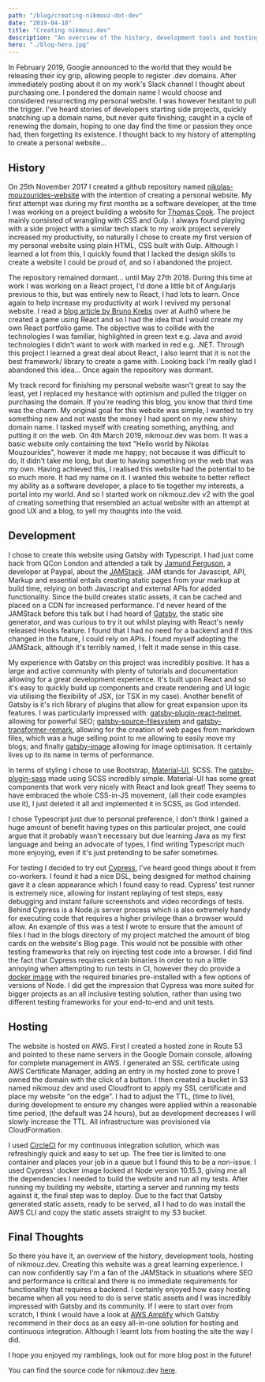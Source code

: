 ```yaml
---
path: "/blog/creating-nikmouz-dot-dev"
date: "2019-04-18"
title: "Creating nikmouz.dev"
description: "An overview of the history, development tools and hosting of nikmouz.dev"
hero: "./blog-hero.jpg"
---
```

In February 2019, Google announced to the world that they would be releasing their icy grip, allowing people to register .dev domains.
After immediately posting about it on my work's Slack channel I thought about purchasing one.
I pondered the domain name I would choose and considered resurrecting my personal website.
I was however hesitant to pull the trigger. I've heard stories of developers starting side projects, quickly snatching up a domain name, but never quite finishing;
caught in a cycle of renewing the domain, hoping to one day find the time or passion they once had, then forgetting its existence.
I thought back to my history of attempting to create a personal website...

## History
On 25th November 2017 I created a github repository named [nikolas-mouzourides-website](https://github.com/Mouzourides/nikolas-mouzourides-website) with the intention of creating a personal website.
My first attempt was during my first months as a software developer, at the time I was working on a project building a website for [Thomas Cook](https://www.blackpepper.co.uk/projects/thomas-cook-money).
The project mainly consisted of wrangling with CSS and Gulp. I always found playing with a side project with a similar tech stack to my work project
severely increased my productivity, so naturally I chose to create my first version of my personal website using plain HTML, CSS built with Gulp. 
Although I learned a lot from this, I quickly found that I lacked the design skills to create a website I could be proud of, and so I abandoned the project.

The repository remained dormant... until May 27th 2018. During this time at work I was working on a React project, I'd done a little bit of Angularjs previous to this,
but was entirely new to React, I had lots to learn. Once again to help increase my productivity at work I revived my personal website.
I read a [blog article by Bruno Krebs](https://auth0.com/blog/developing-games-with-react-redux-and-svg-part-1/) over at Auth0 where he created a game
using React and so I had the idea that I would create my own React portfolio game. The objective was to collide with the technologies I was familiar,
highlighted in green text e.g. Java and avoid technologies I didn't want to work with marked in red e.g. .NET.
Through this project I learned a great deal about React, I also learnt that it is not the best framework/ library to create a game with.
Looking back I'm really glad I abandoned this idea... Once again the repository was dormant.

My track record for finishing my personal website wasn't great to say the least, yet I replaced my hesitance with optimism and pulled the trigger on purchasing the domain.
If you're reading this blog, you know that third time was the charm. My original goal for this website was simple, I wanted to try something new
and not waste the money I had spent on my new shiny domain name. I tasked myself with creating something, anything, and putting it on the web.
On 4th March 2019, nikmouz.dev was born. It was a basic website only containing the text "Hello world by Nikolas Mouzourides", however it made me happy; not because it was difficult to do, it didn't take me long,
but due to having something on the web that was my own. Having achieved this, I realised this website had the potential to be so much more.
It had my name on it. I wanted this website to better reflect my ability as a software developer, a place to tie together my interests,
a portal into my world. And so I started work on nikmouz.dev v2 with the goal of creating something that resembled an actual website
with an attempt at good UX and a blog, to yell my thoughts into the void.

## Development
I chose to create this website using Gatsby with Typescript. I had just come back from QCon London and attended a talk by [Jamund Ferguson](https://qconlondon.com/london2019/speakers/jamund-ferguson), a
developer at Paypal, about the [JAMStack](https://qconlondon.com/london2019/presentation/bringing-jamstack-enterprise).
JAM stands for Javascipt, API, Markup and essential entails creating static pages from your markup at build time, relying on both Javascript and external APIs for added functionality.
Since the build creates static assets, it can be cached and placed on a CDN for increased performance.
I'd never heard of the JAMStack before this talk but I had heard of [Gatsby](https://www.gatsbyjs.org/),
the static site generator, and was curious to try it out whilst playing with React's newly released Hooks feature. 
I found that I had no need for a backend and if this changed in the future, I could rely on APIs. I found myself adopting the JAMStack,
although it's terribly named, I felt it made sense in this case.

My experience with Gatsby on this project was incredibly positive. It has a large and active community with plenty of tutorials and documentation allowing for a great
development experience. It's built upon React and so it's easy to quickly build up components and create rendering and UI logic via utilising the flexibility of JSX,
(or TSX in my case). Another benefit of Gatsby is it's rich library of plugins that allow for great expansion upon its features. I was particularly impressed with:
[gatsby-plugin-react-helmet](https://www.gatsbyjs.org/packages/gatsby-plugin-react-helmet/), allowing for powerful SEO;
[gatsby-source-filesystem](https://www.gatsbyjs.org/packages/gatsby-source-filesystem/) and [gatsby-transformer-remark](https://www.gatsbyjs.org/packages/gatsby-transformer-remark/),
allowing for the creation of web pages from markdown files, which was a huge selling point to me allowing to easily move my blogs;
and finally [gatsby-image](https://www.gatsbyjs.org/packages/gatsby-image/) allowing for image optimisation. It certainly lives up to its name in terms of performance.

In terms of styling I chose to use Bootstrap, [Material-UI](https://material-ui.com/), SCSS. The [gatsby-plugin-sass](https://www.gatsbyjs.org/packages/gatsby-plugin-sass/) made using SCSS incredibly simple.
Material-UI has some great components that work very nicely with React and look great!
They seems to have embraced the whole CSS-in-JS movement, (all their code examples use it), I just deleted it all and implemented it in SCSS,
as God intended.

I chose Typescript just due to personal preference, I don't think I gained a huge amount of benefit having types on this particular project,
one could argue that it probably wasn't necessary but due learning Java as my first language and being an advocate of types,
I find writing Typescript much more enjoying, even if it's just pretending to be safer sometimes.

For testing I decided to try out [Cypress](https://www.cypress.io/), I've heard good things about it from co-workers. I found it had a nice DSL, being designed 
for method chaining gave it a clean appearance which I found easy to read. Cypress' test runner is extremely nice,
allowing for instant replaying of test steps, easy debugging and instant failure screenshots and video recordings of tests.
Behind Cypress is a Node.js server process which is also extremely handy for executing code that requires a higher privilege than a browser would allow.
An example of this was a test I wrote to ensure that the amount of files I had in the blogs directory of my project matched the amount of blog cards on 
the website's Blog page. This would not be possible with other testing frameworks that rely on injecting test code into a browser. I did find the fact
that Cypress requires certain binaries in order to run a little annoying when attempting to run tests in CI, however they do provide a
[docker image](https://hub.docker.com/r/cypress/base) with the required binaries pre-installed with a few options of versions of Node.
I did get the impression that Cypress was more suited for bigger projects as an all inclusive testing solution,
rather than using two different testing frameworks for your end-to-end and unit tests.

## Hosting
The website is hosted on AWS. First I created a hosted zone in Route 53 and pointed to these name servers in the Google Domain console, allowing for complete
management in AWS. I generated an SSL certificate using AWS Certificate Manager, adding an entry in my hosted zone to prove I owned the domain
with the click of a button. I then created a bucket in S3 named nikmouz.dev and used Cloudfront to apply my SSL certificate
and place my website "on the edge". I had to adjust the TTL, (time to live), during development to ensure my changes were applied within
a reasonable time period, (the default was 24 hours), but as development decreases I will slowly increase the TTL.
All infrastructure was provisioned via CloudFormation.

I used [CircleCI](https://circleci.com/) for my continuous integration solution, which was refreshingly quick and easy to set up. The free tier is limited to one container and places your job
in a queue but I found this to be a non-issue. I used Cypress' docker image locked at Node version 10.15.3, giving me all the dependencies I needed to build
the website and run all my tests. After running my building my website, starting a server and running my tests against it, the final step was to deploy.
Due to the fact that Gatsby generated static assets, ready to be served, all I had to do was install the AWS CLI 
and copy the static assets straight to my S3 bucket.

## Final Thoughts
So there you have it, an overview of the history, development tools, hosting of nikmouz.dev. Creating this website was a great learning
experience. I can now confidently say I'm a fan of the JAMStack in situations where SEO and performance is critical and there is no immediate
requirements for functionality that requires a backend.
I certainly enjoyed how easy hosting became when all you need to do is serve static assets and I was incredibly impressed with Gatsby and its community.
If I were to start over from scratch, I think I would have a look at
[AWS Amplify](https://aws-amplify.github.io/) which Gatsby recommend in their docs as an easy all-in-one solution for hosting and continuous integration.
Although I learnt lots from hosting the site the way I did.

I hope you enjoyed my ramblings, look out for more blog post in the future! 

You can find the source code for nikmouz.dev [here](https://github.com/Mouzourides/nikolas-mouzourides-website).